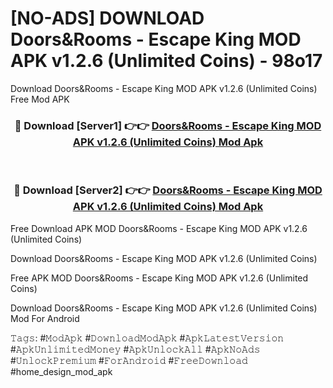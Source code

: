 # [NO-ADS] DOWNLOAD Doors&Rooms - Escape King MOD APK v1.2.6 (Unlimited Coins) - 98o17
Download Doors&Rooms - Escape King MOD APK v1.2.6 (Unlimited Coins) Free Mod APK

<div align="center">
<h3>🔴 Download [Server1] 👉👉 <a href="https://apk-comot.site?title=Doors&Rooms_-_Escape_King_MOD_APK_v1.2.6_(Unlimited_Coins)">Doors&Rooms - Escape King MOD APK v1.2.6 (Unlimited Coins) Mod Apk</a></h3><br>

<h3>🔴 Download [Server2] 👉👉 <a href="https://apk-comot.site?title=Doors&Rooms_-_Escape_King_MOD_APK_v1.2.6_(Unlimited_Coins)">Doors&Rooms - Escape King MOD APK v1.2.6 (Unlimited Coins) Mod Apk</a></h3>
</div>


Free Download APK MOD Doors&Rooms - Escape King MOD APK v1.2.6 (Unlimited Coins)

Download Doors&Rooms - Escape King MOD APK v1.2.6 (Unlimited Coins) 

Free APK MOD Doors&Rooms - Escape King MOD APK v1.2.6 (Unlimited Coins) 

Download Doors&Rooms - Escape King MOD APK v1.2.6 (Unlimited Coins) Mod For Android

𝚃𝚊𝚐𝚜: #𝙼𝚘𝚍𝙰𝚙𝚔 #𝙳𝚘𝚠𝚗𝚕𝚘𝚊𝚍𝙼𝚘𝚍𝙰𝚙𝚔 #𝙰𝚙𝚔𝙻𝚊𝚝𝚎𝚜𝚝𝚅𝚎𝚛𝚜𝚒𝚘𝚗 #𝙰𝚙𝚔𝚄𝚗𝚕𝚒𝚖𝚒𝚝𝚎𝚍𝙼𝚘𝚗𝚎𝚢 #𝙰𝚙𝚔𝚄𝚗𝚕𝚘𝚌𝚔𝙰𝚕𝚕 #𝙰𝚙𝚔𝙽𝚘𝙰𝚍𝚜 #𝚄𝚗𝚕𝚘𝚌𝚔𝙿𝚛𝚎𝚖𝚒𝚞𝚖 #𝙵𝚘𝚛𝙰𝚗𝚍𝚛𝚘𝚒𝚍 #𝙵𝚛𝚎𝚎𝙳𝚘𝚠𝚗𝚕𝚘𝚊𝚍 #home_design_mod_apk